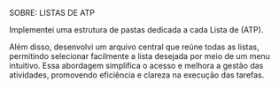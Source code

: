 SOBRE: LISTAS DE ATP

Implementei uma estrutura de pastas dedicada a cada Lista de (ATP). 

Além disso, desenvolvi um arquivo central que reúne todas as listas, permitindo selecionar facilmente a lista desejada por meio de um menu intuitivo. Essa abordagem simplifica o acesso e melhora a gestão das atividades, promovendo eficiência e clareza na execução das tarefas.
